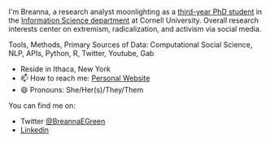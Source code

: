 I'm Breanna, a research analyst moonlighting as a [third-year PhD student](https://infosci.cornell.edu/content/green) in the [Information Science department](https://infosci.cornell.edu/) at Cornell University. Overall research interests center on extremism, radicalization, and activism via social media. 

Tools, Methods, Primary Sources of Data: Computational Social Science, NLP, APIs, Python, R, Twitter, Youtube, Gab

- Reside in Ithaca, New York
- 📫 How to reach me: [Personal Website](https://bregreen.github.io/) 
- 😄 Pronouns: She/Her(s)/They/Them

You can find me on:
- Twitter [@BreannaEGreen](https://twitter.com/breannaegreen)
- [Linkedin](https://www.linkedin.commwlite/in/breanna-green-71361538)
